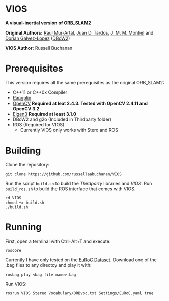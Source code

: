 # VIOS
**A visual-inertial version of [ORB_SLAM2](https://github.com/raulmur/ORB_SLAM2)**

**Original Authors:** [Raul Mur-Artal](http://webdiis.unizar.es/~raulmur/), [Juan D. Tardos](http://webdiis.unizar.es/~jdtardos/), [J. M. M. Montiel](http://webdiis.unizar.es/~josemari/) and [Dorian Galvez-Lopez](http://doriangalvez.com/) ([DBoW2](https://github.com/dorian3d/DBoW2))

**VIOS Author:** Russell Buchanan 

# Prerequisites
This version requires all the same prerequisites as the original ORB_SLAM2:

* C++11 or C++0x Compiler
* [Pangolin](https://github.com/stevenlovegrove/Pangolin)
* [OpenCV](http://opencv.org) **Required at leat 2.4.3. Tested with OpenCV 2.4.11 and OpenCV 3.2**
* [Eigen3](http://eigen.tuxfamily.org) **Required at least 3.1.0**
* DBoW2 and g2o (Included in Thirdparty folder)
* ROS (Required for VIOS)
    * Currently VIOS only works with Stero and ROS

# Building

Clone the repository:
```
git clone https://github.com/russellaabuchanan/VIOS
```

Run the script `build.sh` to build the *Thirdparty* libraries and *VIOS*. Run `build_ros.sh` to build the ROS interface that comes with VIOS.
```
cd VIOS
chmod +x build.sh
./build.sh
```

# Running
First, open a terminal with Ctrl+Alt+T and execute:
```
roscore
```

Currently I have only tested on the [EuRoC Dataset](http://projects.asl.ethz.ch/datasets/doku.php?id=kmavvisualinertialdatasets). Download one of the .bag files to any directoy and play it with:
```
rosbag play <bag file name>.bag
```

Run VIOS:
```
rosrun VIOS Stereo Vocabulary/ORBvoc.txt Settings/EuRoC.yaml true
```



